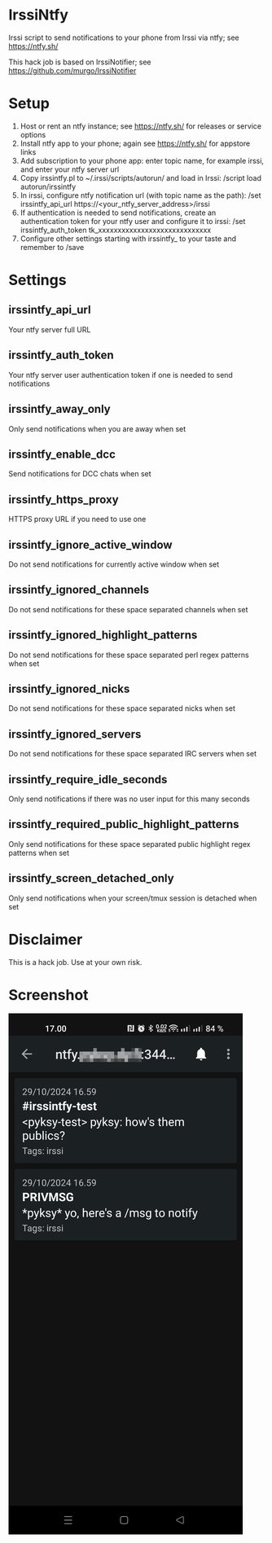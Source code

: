 # IrssiNtfy
Irssi script to send notifications to your phone from Irssi via ntfy; see https://ntfy.sh/

This hack job is based on IrssiNotifier; see https://github.com/murgo/IrssiNotifier

# Setup
1. Host or rent an ntfy instance; see https://ntfy.sh/ for releases or service options
2. Install ntfy app to your phone; again see https://ntfy.sh/ for appstore links
3. Add subscription to your phone app: enter topic name, for example irssi, and enter your ntfy server url
4. Copy irssintfy.pl to ~/.irssi/scripts/autorun/ and load in Irssi: /script load autorun/irssintfy
5. In irssi, configure ntfy notification url (with topic name as the path): /set irssintfy_api_url https://<your_ntfy_server_address>/irssi
6. If authentication is needed to send notifications, create an authentication token for your ntfy user and configure it to irssi: /set irssintfy_auth_token tk_xxxxxxxxxxxxxxxxxxxxxxxxxxxxx
7. Configure other settings starting with irssintfy_ to your taste and remember to /save

# Settings
## irssintfy_api_url
Your ntfy server full URL
## irssintfy_auth_token
Your ntfy server user authentication token if one is needed to send notifications
## irssintfy_away_only
Only send notifications when you are away when set
## irssintfy_enable_dcc
Send notifications for DCC chats when set
## irssintfy_https_proxy
HTTPS proxy URL if you need to use one
## irssintfy_ignore_active_window
Do not send notifications for currently active window when set
## irssintfy_ignored_channels
Do not send notifications for these space separated channels when set
## irssintfy_ignored_highlight_patterns
Do not send notifications for these space separated perl regex patterns when set
## irssintfy_ignored_nicks
Do not send notifications for these space separated nicks when set
## irssintfy_ignored_servers
Do not send notifications for these space separated IRC servers when set
## irssintfy_require_idle_seconds
Only send notifications if there was no user input for this many seconds
## irssintfy_required_public_highlight_patterns
Only send notifications for these space separated public highlight regex patterns when set
## irssintfy_screen_detached_only
Only send notifications when your screen/tmux session is detached when set

# Disclaimer
This is a hack job. Use at your own risk.

# Screenshot
![Screenshot from ntfy Android app](images/irssintfy.jpg)
